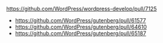 https://github.com/WordPress/wordpress-develop/pull/7125

* https://github.com/WordPress/gutenberg/pull/61577
* https://github.com/WordPress/gutenberg/pull/64610
* https://github.com/WordPress/gutenberg/pull/65187
